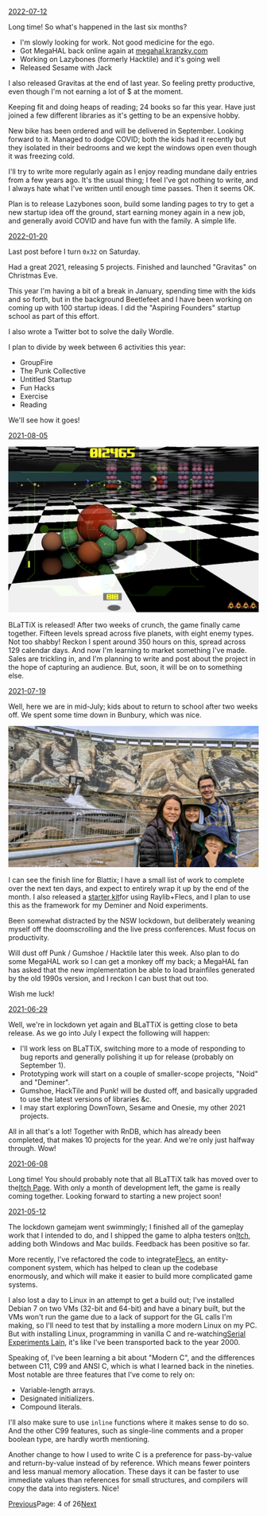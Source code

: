 [2022-07-12](/diary/2022/07/12.md)

Long time! So what's happened in the last six months?

- I'm slowly looking for work. Not good medicine for the ego.
- Got MegaHAL back online again at [megahal.kranzky.com](https://megahal.kranzky.com)
- Working on Lazybones (formerly Hacktile) and it's going well
- Released Sesame with Jack

I also released Gravitas at the end of last year. So feeling pretty productive, even though I'm not earning a lot of $ at the moment.

Keeping fit and doing heaps of reading; 24 books so far this year. Have just joined a few different libraries as it's getting to be an expensive hobby.

New bike has been ordered and will be delivered in September. Looking forward to it. Managed to dodge COVID; both the kids had it recently but they isolated in their bedrooms and we kept the windows open even though it was freezing cold.

I'll try to write more regularly again as I enjoy reading mundane daily entries from a few years ago. It's the usual thing; I feel I've got nothing to write, and I always hate what I've written until enough time passes. Then it seems OK.

Plan is to release Lazybones soon, build some landing pages to try to get a new startup idea off the ground, start earning money again in a new job, and generally avoid COVID and have fun with the family. A simple life.

[2022-01-20](/diary/2022/01/20.md)

Last post before I turn `0x32` on Saturday.

Had a great 2021, releasing 5 projects. Finished and launched "Gravitas" on Christmas Eve.

This year I'm having a bit of a break in January, spending time with the kids and so forth, but in the background Beetlefeet and I have been working on coming up with 100 startup ideas. I did the "Aspiring Founders" startup school as part of this effort.

I also wrote a Twitter bot to solve the daily Wordle.

I plan to divide by week between 6 activities this year:

- GroupFire
- The Punk Collective
- Untitled Startup
- Fun Hacks
- Exercise
- Reading

We'll see how it goes!

[2021-08-05](/diary/2021/08/05.md)

![Doneski](/diary/assets/forum.png)

BLaTTiX is released! After two weeks of crunch, the game finally came together. Fifteen levels spread across five planets, with eight enemy types. Not too shabby! Reckon I spent around 350 hours on this, spread across 129 calendar days. And now I'm learning to market something I've made. Sales are trickling in, and I'm planning to write and post about the project in the hope of capturing an audience. But, soon, it will be on to something else.

[2021-07-19](/diary/2021/07/19.md)

Well, here we are in mid-July; kids about to return to school after two weeks off. We spent some time down in Bunbury, which was nice.

![Damn](/diary/assets/damn.jpg)

I can see the finish line for Blattix; I have a small list of work to complete over the next ten days, and expect to entirely wrap it up by the end of the month. I also released a [starter kit](https://github.com/kranzky/raylib-flecs-starter-kit)for using Raylib+Flecs, and I plan to use this as the framework for my Deminer and Noid experiments.

Been somewhat distracted by the NSW lockdown, but deliberately weaning myself off the doomscrolling and the live press conferences. Must focus on productivity.

Will dust off Punk / Gumshoe / Hacktile later this week. Also plan to do some MegaHAL work so I can get a monkey off my back; a MegaHAL fan has asked that the new implementation be able to load brainfiles generated by the old 1990s version, and I reckon I can bust that out too.

Wish me luck!

[2021-06-29](/diary/2021/06/29.md)

Well, we're in lockdown yet again and BLaTTiX is getting close to beta release. As we go into July I expect the following will happen:

- I'll work less on BLaTTiX, switching more to a mode of responding to bug reports and generally polishing it up for release (probably on September 1).
- Prototyping work will start on a couple of smaller-scope projects, "Noid" and "Deminer".
- Gumshoe, HackTile and Punk! will be dusted off, and basically upgraded to use the latest versions of libraries &c.
- I may start exploring DownTown, Sesame and Onesie, my other 2021 projects.

All in all that's a lot! Together with RnDB, which has already been completed, that makes 10 projects for the year. And we're only just halfway through. Wow!

[2021-06-08](/diary/2021/06/08.md)

Long time! You should probably note that all BLaTTiX talk has moved over to the[Itch Page](https://thepunkcollective.itch.io/blattix). With only a month of development left, the game is really coming together. Looking forward to starting a new project soon!

[2021-05-12](/diary/2021/05/12.md)

The lockdown gamejam went swimmingly; I finished all of the gameplay work that I intended to do, and I shipped the game to alpha testers on[Itch](https://kranzky.itch.io/blattix), adding both Windows and Mac builds. Feedback has been positive so far.

More recently, I've refactored the code to integrate[Flecs](https://github.com/SanderMertens/flecs), an entity-component system, which has helped to clean up the codebase enormously, and which will make it easier to build more complicated game systems.

I also lost a day to Linux in an attempt to get a build out; I've installed Debian 7 on two VMs (32-bit and 64-bit) and have a binary built, but the VMs won't run the game due to a lack of support for the GL calls I'm making, so I'll need to test that by installing a more modern Linux on my PC. But with installing Linux, programming in vanilla C and re-watching[Serial Experiments Lain](https://www.youtube.com/watch?v=Hp5kUmni5Dk), it's like I've been transported back to the year 2000.

Speaking of, I've been learning a bit about "Modern C", and the differences between C11, C99 and ANSI C, which is what I learned back in the nineties. Most notable are three features that I've come to rely on:

- Variable-length arrays.
- Designated initializers.
- Compound literals.

I'll also make sure to use `inline` functions where it makes sense to do so. And the other C99 features, such as single-line comments and a proper boolean type, are hardly worth mentioning.

Another change to how I used to write C is a preference for pass-by-value and return-by-value instead of by reference. Which means fewer pointers and less manual memory allocation. These days it can be faster to use immediate values than references for small structures, and compilers will copy the data into registers. Nice!

[Previous](/diary/page3)Page: 4 of 26[Next](/diary/page5)